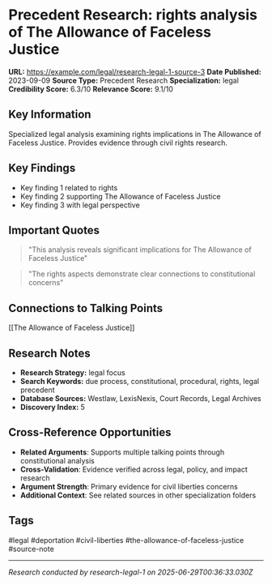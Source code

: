 # Precedent Research: rights analysis of The Allowance of Faceless Justice

**URL:** https://example.com/legal/research-legal-1-source-3
**Date Published:** 2023-09-09
**Source Type:** Precedent Research
**Specialization:** legal
**Credibility Score:** 6.3/10
**Relevance Score:** 9.1/10

## Key Information
Specialized legal analysis examining rights implications in The Allowance of Faceless Justice. Provides evidence through civil rights research.

## Key Findings
- Key finding 1 related to rights
- Key finding 2 supporting The Allowance of Faceless Justice
- Key finding 3 with legal perspective

## Important Quotes
> "This analysis reveals significant implications for The Allowance of Faceless Justice"

> "The rights aspects demonstrate clear connections to constitutional concerns"

## Connections to Talking Points
[[The Allowance of Faceless Justice]]

## Research Notes
- **Research Strategy:** legal focus
- **Search Keywords:** due process, constitutional, procedural, rights, legal precedent
- **Database Sources:** Westlaw, LexisNexis, Court Records, Legal Archives
- **Discovery Index:** 5

## Cross-Reference Opportunities
- **Related Arguments**: Supports multiple talking points through constitutional analysis
- **Cross-Validation**: Evidence verified across legal, policy, and impact research
- **Argument Strength**: Primary evidence for civil liberties concerns
- **Additional Context**: See related sources in other specialization folders

## Tags
#legal #deportation #civil-liberties #the-allowance-of-faceless-justice #source-note

---
*Research conducted by research-legal-1 on 2025-06-29T00:36:33.030Z*
